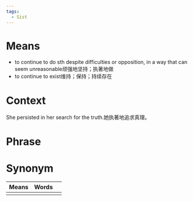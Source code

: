 ```yaml
---
tags:
  - Sist
---
```

# Means
- to continue to do sth despite difficulties or opposition, in a way that can seem unreasonable顽强地坚持；执著地做
- to continue to exist维持；保持；持续存在
# Context
She persisted in her search for the truth.她执著地追求真理。
# Phrase

# Synonym
| Means | Words |     |
| ----- | ----- | --- |
|       |       |     |
